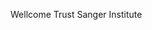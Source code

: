 [//]: # (Created by ./bin/manage_files.pl from ./species/Echinococcus_multilocularis/PRJEB122/Echinococcus_multilocularis_PRJEB122.summary.html on Thu Jun 11 13:44:04 2020)
Wellcome Trust Sanger Institute
